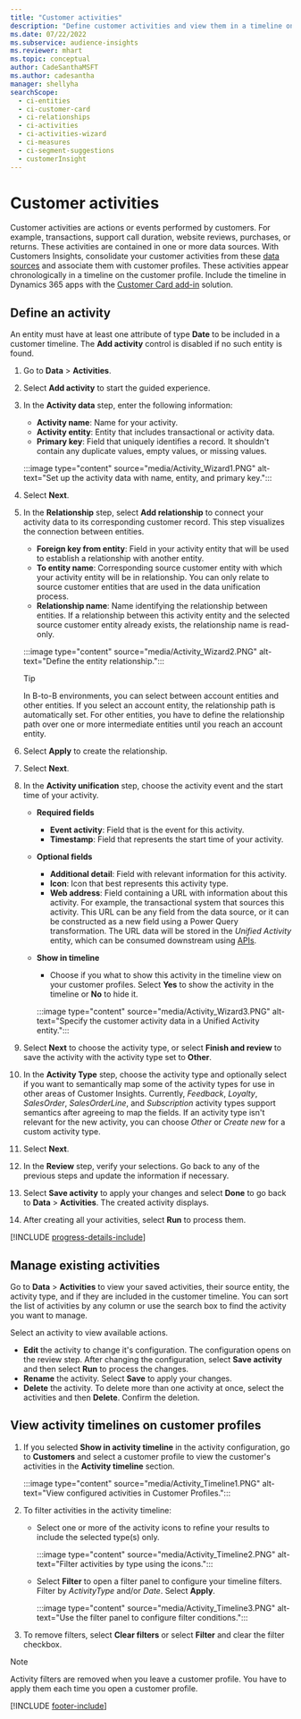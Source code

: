 ```yaml
---
title: "Customer activities"
description: "Define customer activities and view them in a timeline on customer profiles." 
ms.date: 07/22/2022
ms.subservice: audience-insights
ms.reviewer: mhart
ms.topic: conceptual
author: CadeSanthaMSFT
ms.author: cadesantha
manager: shellyha
searchScope: 
  - ci-entities
  - ci-customer-card
  - ci-relationships
  - ci-activities
  - ci-activities-wizard
  - ci-measures
  - ci-segment-suggestions
  - customerInsight
---
```


# Customer activities

Customer activities are actions or events performed by customers. For example, transactions, support call duration, website reviews, purchases, or returns. These activities are contained in one or more data sources. With Customers Insights, consolidate your customer activities from these [data sources](data-sources.md) and associate them with customer profiles. These activities appear chronologically in a timeline on the customer profile. Include the timeline in Dynamics 365 apps with the [Customer Card add-in](customer-card-add-in.md) solution.

## Define an activity

An entity must have at least one attribute of type **Date** to be included in a customer timeline. The **Add activity** control is disabled if no such entity is found.

1. Go to **Data** > **Activities**.

1. Select **Add activity** to start the guided experience.

1. In the **Activity data** step, enter the following information:

   - **Activity name**: Name for your activity.
   - **Activity entity**: Entity that includes transactional or activity data.
   - **Primary key**: Field that uniquely identifies a record. It shouldn't contain any duplicate values, empty values, or missing values.

   :::image type="content" source="media/Activity_Wizard1.PNG" alt-text="Set up the activity data with name, entity, and primary key.":::

1. Select **Next**.

1. In the **Relationship** step, select **Add relationship** to connect your activity data to its corresponding customer record. This step visualizes the connection between entities.  

   - **Foreign key from entity**: Field in your activity entity that will be used to establish a relationship with another entity.
   - **To entity name**: Corresponding source customer entity with which your activity entity will be in relationship. You can only relate to source customer entities that are used in the data unification process.
   - **Relationship name**: Name identifying the relationship between entities. If a relationship between this activity entity and the selected source customer entity already exists, the relationship name is read-only.

   :::image type="content" source="media/Activity_Wizard2.PNG" alt-text="Define the entity relationship.":::

   > [!TIP]
   > In B-to-B environments, you can select between account entities and other entities. If you select an account entity, the relationship path is automatically set. For other entities, you have to define the relationship path over one or more intermediate entities until you reach an account entity.

1. Select **Apply** to create the relationship.

1. Select **Next**.

1. In the **Activity unification** step, choose the activity event and the start time of your activity.
   - **Required fields**
      - **Event activity**: Field that is the event for this activity.
      - **Timestamp**: Field that represents the start time of your activity.

   - **Optional fields**
      - **Additional detail**: Field with relevant information for this activity.
      - **Icon**: Icon that best represents this activity type.
      - **Web address**: Field containing a URL with information about this activity. For example, the transactional system that sources this activity. This URL can be any field from the data source, or it can be constructed as a new field using a Power Query transformation. The URL data will be stored in the *Unified Activity* entity, which can be consumed downstream using [APIs](apis.md).

   - **Show in timeline**
      - Choose if you what to show this activity in the timeline view on your customer profiles. Select **Yes** to show the activity in the timeline or **No** to hide it.

      :::image type="content" source="media/Activity_Wizard3.PNG" alt-text="Specify the customer activity data in a Unified Activity entity.":::

1. Select **Next** to choose the activity type, or select **Finish and review** to save the activity with the activity type set to **Other**.

1. In the **Activity Type** step, choose the activity type and optionally select if you want to semantically map some of the activity types for use in other areas of Customer Insights. Currently, *Feedback*, *Loyalty*, *SalesOrder*, *SalesOrderLine*, and *Subscription* activity types support semantics after agreeing to map the fields. If an activity type isn't relevant for the new activity, you can choose *Other* or *Create new* for a custom activity type.

1. Select **Next**.

1. In the **Review** step, verify your selections. Go back to any of the previous steps and update the information if necessary.

1. Select **Save activity** to apply your changes and select **Done** to go back to **Data** > **Activities**. The created activity displays.

1. After creating all your activities, select **Run** to process them.

[!INCLUDE [progress-details-include](includes/progress-details-pane.md)]

## Manage existing activities

Go to **Data** > **Activities** to view your saved activities, their source entity, the activity type, and if they are included in the customer timeline. You can sort the list of activities by any column or use the search box to find the activity you want to manage.

Select an activity to view available actions.

- **Edit** the activity to change it's configuration. The configuration opens on the review step. After changing the configuration, select **Save activity** and then select **Run** to process the changes.
- **Rename** the activity. Select **Save** to apply your changes.
- **Delete** the activity. To delete more than one activity at once, select the activities and then **Delete**. Confirm the deletion.

## View activity timelines on customer profiles

1. If you selected **Show in activity timeline** in the activity configuration, go to **Customers** and select a customer profile to view the customer's activities in the **Activity timeline** section.

   :::image type="content" source="media/Activity_Timeline1.PNG" alt-text="View configured activities in Customer Profiles.":::

1. To filter activities in the activity timeline:

   - Select one or more of the activity icons to refine your results to include the selected type(s) only.

     :::image type="content" source="media/Activity_Timeline2.PNG" alt-text="Filter activities by type using the icons.":::

   - Select **Filter** to open a filter panel to configure your timeline filters. Filter by *ActivityType* and/or *Date*. Select **Apply**.

     :::image type="content" source="media/Activity_Timeline3.PNG" alt-text="Use the filter panel to configure filter conditions.":::

1. To remove filters, select **Clear filters** or select **Filter** and clear the filter checkbox.

> [!NOTE]
> Activity filters are removed when you leave a customer profile. You have to apply them each time you open a customer profile.

[!INCLUDE [footer-include](includes/footer-banner.md)]
